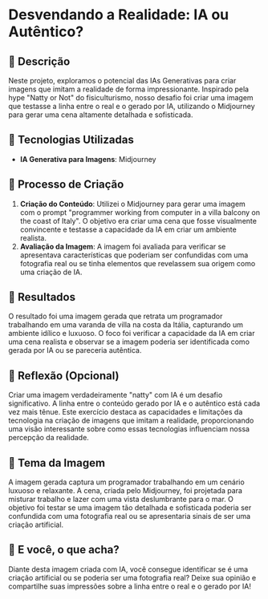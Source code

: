 # Desvendando a Realidade: IA ou Autêntico?

## 📒 Descrição
Neste projeto, exploramos o potencial das IAs Generativas para criar imagens que imitam a realidade de forma impressionante. Inspirado pela hype "Natty or Not" do fisiculturismo, nosso desafio foi criar uma imagem que testasse a linha entre o real e o gerado por IA, utilizando o Midjourney para gerar uma cena altamente detalhada e sofisticada.

## 🤖 Tecnologias Utilizadas
- **IA Generativa para Imagens**: Midjourney

## 🧐 Processo de Criação
1. **Criação do Conteúdo**: Utilizei o Midjourney para gerar uma imagem com o prompt "programmer working from computer in a villa balcony on the coast of Italy". O objetivo era criar uma cena que fosse visualmente convincente e testasse a capacidade da IA em criar um ambiente realista.
2. **Avaliação da Imagem**: A imagem foi avaliada para verificar se apresentava características que poderiam ser confundidas com uma fotografia real ou se tinha elementos que revelassem sua origem como uma criação de IA.

## 🚀 Resultados
O resultado foi uma imagem gerada que retrata um programador trabalhando em uma varanda de villa na costa da Itália, capturando um ambiente idílico e luxuoso. O foco foi verificar a capacidade da IA em criar uma cena realista e observar se a imagem poderia ser identificada como gerada por IA ou se pareceria autêntica.

## 💭 Reflexão (Opcional)
Criar uma imagem verdadeiramente "natty" com IA é um desafio significativo. A linha entre o conteúdo gerado por IA e o autêntico está cada vez mais tênue. Este exercício destaca as capacidades e limitações da tecnologia na criação de imagens que imitam a realidade, proporcionando uma visão interessante sobre como essas tecnologias influenciam nossa percepção da realidade.

## 📸 Tema da Imagem
A imagem gerada captura um programador trabalhando em um cenário luxuoso e relaxante. A cena, criada pelo Midjourney, foi projetada para misturar trabalho e lazer com uma vista deslumbrante para o mar. O objetivo foi testar se uma imagem tão detalhada e sofisticada poderia ser confundida com uma fotografia real ou se apresentaria sinais de ser uma criação artificial.

## 🤔 E você, o que acha?
Diante desta imagem criada com IA, você consegue identificar se é uma criação artificial ou se poderia ser uma fotografia real? Deixe sua opinião e compartilhe suas impressões sobre a linha entre o real e o gerado por IA!
